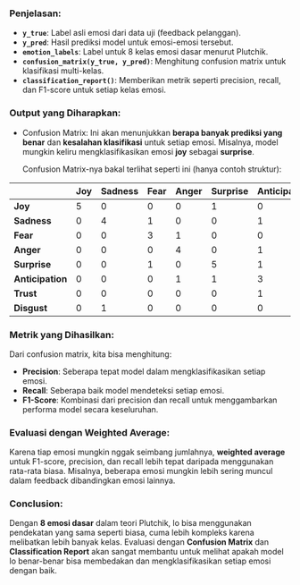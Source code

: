 ### Penjelasan:

* **`y_true`**: Label asli emosi dari data uji (feedback pelanggan).
* **`y_pred`**: Hasil prediksi model untuk emosi-emosi tersebut.
* **`emotion_labels`**: Label untuk 8 kelas emosi dasar menurut Plutchik.
* **`confusion_matrix(y_true, y_pred)`**: Menghitung confusion matrix untuk klasifikasi multi-kelas.
* **`classification_report()`**: Memberikan metrik seperti precision, recall, dan F1-score untuk setiap kelas emosi.

### Output yang Diharapkan:

* Confusion Matrix: Ini akan menunjukkan **berapa banyak prediksi yang benar** dan **kesalahan klasifikasi** untuk setiap emosi. Misalnya, model mungkin keliru mengklasifikasikan emosi **joy** sebagai **surprise**.

  Confusion Matrix-nya bakal terlihat seperti ini (hanya contoh struktur):

|                  | Joy | Sadness | Fear | Anger | Surprise | Anticipation | Trust | Disgust |
| ---------------- | --- | ------- | ---- | ----- | -------- | ------------ | ----- | ------- |
| **Joy**          | 5   | 0       | 0    | 0     | 1        | 0            | 0     | 0       |
| **Sadness**      | 0   | 4       | 1    | 0     | 0        | 1            | 0     | 0       |
| **Fear**         | 0   | 0       | 3    | 1     | 0        | 0            | 1     | 0       |
| **Anger**        | 0   | 0       | 0    | 4     | 0        | 1            | 0     | 0       |
| **Surprise**     | 0   | 0       | 1    | 0     | 5        | 1            | 0     | 0       |
| **Anticipation** | 0   | 0       | 0    | 1     | 1        | 3            | 0     | 0       |
| **Trust**        | 0   | 0       | 0    | 0     | 0        | 1            | 4     | 0       |
| **Disgust**      | 0   | 1       | 0    | 0     | 0        | 0            | 0     | 5       |

### Metrik yang Dihasilkan:

Dari confusion matrix, kita bisa menghitung:

* **Precision**: Seberapa tepat model dalam mengklasifikasikan setiap emosi.
* **Recall**: Seberapa baik model mendeteksi setiap emosi.
* **F1-Score**: Kombinasi dari precision dan recall untuk menggambarkan performa model secara keseluruhan.

### Evaluasi dengan **Weighted Average**:

Karena tiap emosi mungkin nggak seimbang jumlahnya, **weighted average** untuk F1-score, precision, dan recall lebih tepat daripada menggunakan rata-rata biasa. Misalnya, beberapa emosi mungkin lebih sering muncul dalam feedback dibandingkan emosi lainnya.

### Conclusion:

Dengan **8 emosi dasar** dalam teori Plutchik, lo bisa menggunakan pendekatan yang sama seperti biasa, cuma lebih kompleks karena melibatkan lebih banyak kelas. Evaluasi dengan **Confusion Matrix** dan **Classification Report** akan sangat membantu untuk melihat apakah model lo benar-benar bisa membedakan dan mengklasifikasikan setiap emosi dengan baik.

